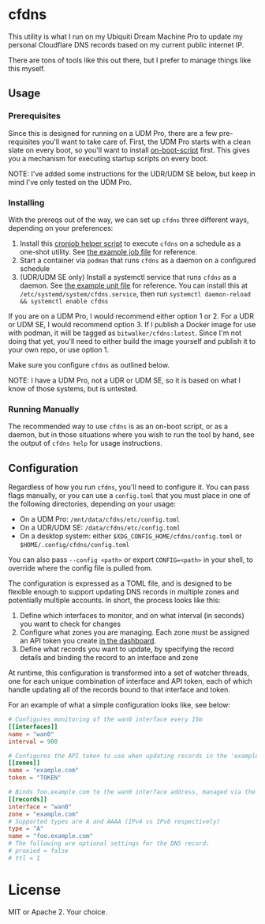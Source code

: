 # cfdns

This utility is what I run on my Ubiquiti Dream Machine Pro to update my personal
Cloudflare DNS records based on my current public internet IP.

There are tons of tools like this out there, but I prefer to manage things like this
myself.

## Usage

### Prerequisites

Since this is designed for running on a UDM Pro, there are a few pre-requisites you'll want
to take care of. First, the UDM Pro starts with a clean slate on every boot, so you'll want
to install [on-boot-script](https://github.com/boostchicken-dev/udm-utilities/tree/master/on-boot-script)
first. This gives you a mechanism for executing startup scripts on every boot. 

NOTE: I've added some instructions for the UDR/UDM SE below, but keep in mind I've only tested
on the UDM Pro.

### Installing 

With the prereqs out of the way, we can set up `cfdns` three different ways, depending on your preferences:

1. Install this [cronjob helper script](https://github.com/boostchicken-dev/udm-utilities/blob/master/on-boot-script/examples/udm-files/on_boot.d/25-add-cron-jobs.sh)
to execute `cfdns` on a schedule as a one-shot utility. See [the example job file](examples/cfdns) for reference.
2. Start a container via `podman` that runs `cfdns` as a daemon on a configured schedule
3. (UDR/UDM SE only) Install a systemctl service that runs `cfdns` as a daemon. See [the example unit file](examples/cfdns.service) for reference.
You can install this at `/etc/systemd/system/cfdns.service`, then run `systemctl daemon-reload && systemctl enable cfdns`

If you are on a UDM Pro, I would recommend either option 1 or 2. For a UDR or UDM SE, I would recommend option 3. If I publish a Docker image for
use with podman, it will be tagged as `bitwalker/cfdns:latest`. Since I'm not doing that yet, you'll need to either build the image yourself and
publish it to your own repo, or use option 1.

Make sure you configure `cfdns` as outlined below.

NOTE: I have a UDM Pro, not a UDR or UDM SE, so it is based on what I know of those systems, but is untested.

### Running Manually

The recommended way to use `cfdns` is as an on-boot script, or as a daemon, but in those
situations where you wish to run the tool by hand, see the output of `cfdns help` for usage instructions.

## Configuration

Regardless of how you run `cfdns`, you'll need to configure it. You can pass flags manually, or you can use
a `config.toml` that you must place in one of the following directories, depending on your usage:

* On a UDM Pro: `/mnt/data/cfdns/etc/config.toml`
* On a UDR/UDM SE: `/data/cfdns/etc/config.toml`
* On a desktop system: either `$XDG_CONFIG_HOME/cfdns/config.toml` or `$HOME/.config/cfdns/config.toml`

You can also pass `--config <path>` or export `CONFIG=<path>` in your shell, to override where the config file is pulled from.

The configuration is expressed as a TOML file, and is designed to be flexible enough to support updating DNS records in multiple
zones and potentially multiple accounts. In short, the process looks like this:

1. Define which interfaces to monitor, and on what interval (in seconds) you want to check for changes
2. Configure what zones you are managing. Each zone must be assigned an API token you create [in the dashboard](https://dash.cloudflare.com/profile/api-tokens).
3. Define what records you want to update, by specifying the record details and binding the record to an interface and zone

At runtime, this configuration is transformed into a set of watcher threads, one for each unique combination of interface and API token,
each of which handle updating all of the records bound to that interface and token.

For an example of what a simple configuration looks like, see below:

```toml
# Configures monitoring of the wan0 interface every 15m
[[interfaces]]
name = "wan0"
interval = 900

# Configures the API token to use when updating records in the 'example.com' zone
[[zones]]
name = "example.com"
token = "TOKEN"

# Binds foo.example.com to the wan0 interface address, managed via the 'example.com' zone
[[records]]
interface = "wan0"
zone = "example.com"
# Supported types are A and AAAA (IPv4 vs IPv6 respectively)
type = "A"
name = "foo.example.com"
# The following are optional settings for the DNS record:
# proxied = false
# ttl = 1
```

# License

MIT or Apache 2. Your choice.
